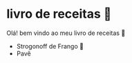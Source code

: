 # livro de receitas :bread:

Olá! bem vindo ao meu livro de receitas :closed_book:

- Strogonoff de Frango :chicken:
- Pavê
